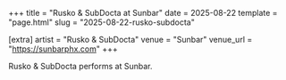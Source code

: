 +++
title = "Rusko & SubDocta at Sunbar"
date = 2025-08-22
template = "page.html"
slug = "2025-08-22-rusko-subdocta"

[extra]
artist = "Rusko & SubDocta"
venue = "Sunbar"
venue_url = "https://sunbarphx.com"
+++

Rusko & SubDocta performs at Sunbar.
